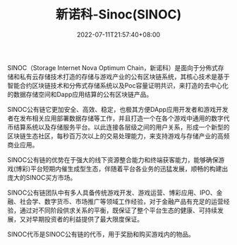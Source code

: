 ﻿---
weight: 
title: "新诺科-Sinoc(SINOC)"
description: "SINOC（Storage Internet Nova Optimum Chain，新诺科）是面向于分佈式存储和私有云存储技术打造的存储与游戏产业的公有区块链系统，其核心技术是基于智能合约区块链技术和分佈式存储系统以及Poc容量证明共识，来打造的去中心化的数据存储空间和Dapp应用结算的公有区块链产品。"
date: 2022-07-11T21:57:40+08:00
lastmod: 2022-07-11T16:45:40+08:00
draft: false
authors: ["yangsi"]
featuredImage: "xinnuoke-sinocsinoc.webp"
link: "https://sinoc.info/     https://www.jb51.net/blockchain/799018.html "
tags: ["数字代币","新诺科-Sinoc(SINOC)"]
categories: ["navigation"]
navigation: ["数字代币"]
lightgallery: true
toc: true
pinned: false
recommend: false
recommend1: false
---
SINOC（Storage Internet Nova Optimum Chain，新诺科）是面向于分佈式存储和私有云存储技术打造的存储与游戏产业的公有区块链系统，其核心技术是基于智能合约区块链技术和分佈式存储系统以及Poc容量证明共识，来打造的去中心化的数据存储空间和Dapp应用结算的公有区块链产品。

SINOC公有链它更加安全、高效、稳定，也极其方便DApp应用开发者和游戏开发者在发布相关应用部署数据存储等工作，并且打造一个在各个游戏中通用的数字代币结算系统以及存储服务平台。以此连接各层级之间的用户关系，形成一个新型的区块链生态社区，每秒百万次以上的交易处理能力，来支持游戏与存储产业的高频商业应用。

SINOC公有链的优势在于强大的线下资源整合能力和终端获客能力，能够确保游戏(博彩)平台短期内催生成型生态，伴随着平台各业务的迅猛发展，顺畅的构建出庞大的SINOC买方市场。

SINOC公有链团队中有多人具备传统游戏开发、游戏运营、博彩应用、IPO、金融、社会学、数字货币、市场推广等领域工作经验，对于金融产品有充足的运营经验，通过对不同阶段供求关系的平衡，既保证了整个平台生态的健康、可持续发展，又对早期投资者的利益提供了最大限度保证。

SINOC代币是SINOC公有链的代币，用于奖励和购买游戏内的物品。

